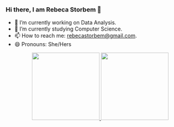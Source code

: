 ### Hi there, I am Rebeca Storbem 👋

- 🔭 I’m currently working on Data Analysis.
- 🌱 I’m currently studying Computer Science.
- 📫 How to reach me: rebecastorbem@gmail.com.
- 😄 Pronouns: She/Hers
<div align="center">
  <a href="https://github.com/rebecastorbem">
  <img height="180em" src="https://github-readme-stats.vercel.app/api?username=rafaballerini&show_icons=true&theme=dracula&include_all_commits=true&count_private=true"/>
  <img height="180em" src="https://github-readme-stats.vercel.app/api/top-langs/?username=rafaballerini&layout=compact&langs_count=7&theme=dracula"/>
</div>
  
